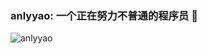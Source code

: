 ### anlyyao: 一个正在努力不普通的程序员 👋
<!--
**anlyyao/anlyyao** is a ✨ _special_ ✨ repository because its `README.md` (this file) appears on your GitHub profile.

Here are some ideas to get you started:

- 🔭 I’m currently working on ...
- 🌱 I’m currently learning ...
- 👯 I’m looking to collaborate on ...
- 🤔 I’m looking for help with ...
- 💬 Ask me about ...
- 📫 How to reach me: ...
- 😄 Pronouns: ...
- ⚡ Fun fact: ...
-->

<!-- 
参考：https://github.com/anuraghazra/github-readme-stats 
-->

![anlyyao](https://github-readme-stats.vercel.app/api?username=anlyyao&show_icons=true&theme=flag-india)
